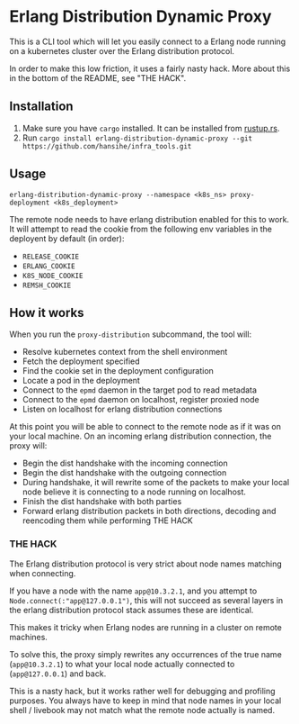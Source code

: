 # Erlang Distribution Dynamic Proxy
This is a CLI tool which will let you easily connect to a Erlang node
running on a kubernetes cluster over the Erlang distribution protocol.

In order to make this low friction, it uses a fairly nasty hack. More
about this in the bottom of the README, see "THE HACK".

## Installation
1. Make sure you have `cargo` installed. It can be installed from [rustup.rs](rustup.rs).
2. Run `cargo install erlang-distribution-dynamic-proxy --git https://github.com/hansihe/infra_tools.git`

## Usage

```
erlang-distribution-dynamic-proxy --namespace <k8s_ns> proxy-deployment <k8s_deployment>
```

The remote node needs to have erlang distribution enabled for this to
work. It will attempt to read the cookie from the following env variables
in the deployent by default (in order):
* `RELEASE_COOKIE`
* `ERLANG_COOKIE`
* `K8S_NODE_COOKIE`
* `REMSH_COOKIE`

## How it works

When you run the `proxy-distribution` subcommand, the tool will:
* Resolve kubernetes context from the shell environment
* Fetch the deployment specified
* Find the cookie set in the deployment configuration
* Locate a pod in the deployment
* Connect to the `epmd` daemon in the target pod to read metadata
* Connect to the `epmd` daemon on localhost, register proxied node
* Listen on localhost for erlang distribution connections

At this point you will be able to connect to the remote node as
if it was on your local machine. On an incoming erlang distribution
connection, the proxy will:
* Begin the dist handshake with the incoming connection
* Begin the dist handshake with the outgoing connection
* During handshake, it will rewrite some of the packets to make
  your local node believe it is connecting to a node running on
  localhost.
* Finish the dist handshake with both parties
* Forward erlang distribution packets in both directions, decoding
  and reencoding them while performing THE HACK

### THE HACK
The Erlang distribution protocol is very strict about node names
matching when connecting.

If you have a node with the name `app@10.3.2.1`, and you attempt
to `Node.connect(:"app@127.0.0.1")`, this will not succeed as
several layers in the erlang distribution protocol stack assumes
these are identical.

This makes it tricky when Erlang nodes are running in a cluster
on remote machines.

To solve this, the proxy simply rewrites any occurrences of the
true name (`app@10.3.2.1`) to what your local node actually
connected to (`app@127.0.0.1`) and back.

This is a nasty hack, but it works rather well for debugging and
profiling purposes. You always have to keep in mind that node
names in your local shell / livebook may not match what the remote
node actually is named.

